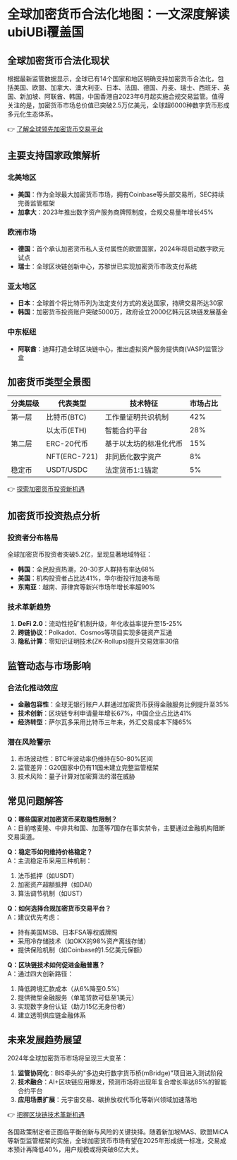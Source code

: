 # 全球加密货币合法化地图：一文深度解读ubiUBi覆盖国

## 全球加密货币合法化现状

根据最新监管数据显示，全球已有14个国家和地区明确支持加密货币合法化，包括美国、欧盟、加拿大、澳大利亚、日本、法国、德国、丹麦、瑞士、西班牙、英国、新加坡、阿联酋、韩国，中国香港自2023年6月起实施合规交易监管。值得关注的是，加密货币市场总价值已突破2.5万亿美元，全球超6000种数字货币形成多元化生态体系。

👉 [了解全球领先加密货币交易平台](https://bit.ly/okx_welcome)

## 主要支持国家政策解析

### 北美地区
- **美国**：作为全球最大加密货币市场，拥有Coinbase等头部交易所，SEC持续完善监管框架
- **加拿大**：2023年推出数字资产服务商牌照制度，合规交易量年增长45%

### 欧洲市场
- **德国**：首个承认加密货币私人支付属性的欧盟国家，2024年将启动数字欧元试点
- **瑞士**：全球区块链创新中心，苏黎世已实现加密货币市政支付系统

### 亚太地区
- **日本**：全球首个将比特币列为法定支付方式的发达国家，持牌交易所达30家
- **韩国**：加密货币投资账户突破5000万，政府设立2000亿韩元区块链发展基金

### 中东枢纽
- **阿联酋**：迪拜打造全球区块链中心，推出虚拟资产服务提供商(VASP)监管沙盒

## 加密货币类型全景图

| 分类层级 | 代表类型       | 技术特征                     | 市场占比 |
|----------|----------------|------------------------------|----------|
| 第一层   | 比特币(BTC)    | 工作量证明共识机制           | 42%      |
|          | 以太币(ETH)    | 智能合约平台                 | 28%      |
| 第二层   | ERC-20代币     | 基于以太坊的标准化代币       | 15%      |
|          | NFT(ERC-721)   | 非同质化数字资产             | 8%       |
| 稳定币   | USDT/USDC      | 法定货币1:1锚定              | 5%       |

👉 [探索加密货币投资新机遇](https://bit.ly/okx_welcome)

## 加密货币投资热点分析

### 投资者分布格局
全球加密货币投资者突破5.2亿，呈现显著地域特征：
- **韩国**：全民投资热潮，20-30岁人群持有率达68%
- **美国**：机构投资者占比达41%，华尔街投行加速布局
- **东南亚**：越南、菲律宾等新兴市场年增长率超90%

### 技术革新趋势
1. **DeFi 2.0**：流动性挖矿机制升级，年化收益率提升至15-25%
2. **跨链协议**：Polkadot、Cosmos等项目实现多链资产互通
3. **隐私计算**：零知识证明技术(ZK-Rollups)提升交易效率30倍

## 监管动态与市场影响

### 合法化推动效应
- **金融包容性**：全球无银行账户人群通过加密货币获得金融服务比例提升至35%
- **技术创新**：区块链专利申请量年增长67%，中国企业占比达41%
- **经济转型**：萨尔瓦多采用比特币三年来，外汇交易成本下降65%

### 潜在风险警示
1. 市场波动性：BTC年波动率仍维持在50-80%区间
2. 监管差异：G20国家中仍有11国未建立完整监管框架
3. 技术风险：量子计算对加密算法的潜在威胁

## 常见问题解答

**Q：哪些国家对加密货币采取隐性限制？**  
A：目前喀麦隆、中非共和国、加蓬等7国存在事实禁令，主要通过金融机构阻断交易渠道。

**Q：稳定币如何维持价格稳定？**  
A：主流稳定币采用三种机制：
1. 法币抵押（如USDT）
2. 加密资产超额抵押（如DAI）
3. 算法调节机制（如UST）

**Q：如何选择合规加密货币交易平台？**  
A：建议优先考虑：
- 持有美国MSB、日本FSA等权威牌照
- 采用冷存储技术（如OKX的98%资产离线存储）
- 提供保险机制（如Coinbase的1.5亿美元保额）

**Q：区块链技术如何促进金融普惠？**  
A：通过四大创新路径：
1. 降低跨境汇款成本（从6%降至0.5%）
2. 提供微型金融服务（单笔贷款可低至1美元）
3. 实现数字身份认证（助力15亿无身份者）
4. 建立透明供应链金融体系

## 未来发展趋势展望

2024年全球加密货币市场将呈现三大变革：
1. **监管协同化**：BIS牵头的"多边央行数字货币桥(mBridge)"项目进入测试阶段
2. **技术融合**：AI+区块链应用爆发，预测市场将出现年复合增长率达85%的智能合约平台
3. **应用场景扩展**：元宇宙交易、碳排放权代币化等新兴领域加速落地

👉 [把握区块链技术革新机遇](https://bit.ly/okx_welcome)

各国政策制定者正面临平衡创新与风险的关键抉择。随着新加坡MAS、欧盟MiCA等新型监管框架的实施，全球加密货币市场有望在2025年形成统一标准，交易成本预计再降低40%，用户规模或将突破8亿大关。
